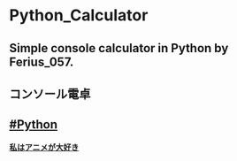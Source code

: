 # Python_Calculator
Simple console calculator in Python by Ferius_057.
-----------------------------------------------------------------------------------------------------------------------------------------------------------
**コンソール電卓**
-
[**#Python**](https://ru.wikipedia.org/wiki/Python)
-
[**私はアニメが大好き**](https://ru.wikipedia.org/wiki/%D0%90%D0%BD%D0%B8%D0%BC%D0%B5)
